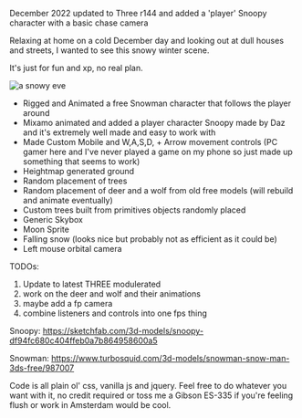 December 2022 updated to Three r144 and added a 'player' Snoopy character with a basic chase camera

Relaxing at home on a cold December day and looking out at dull houses and streets, I wanted to see this snowy winter scene.

It's just for fun and xp, no real plan.

![a snowy eve](https://kellycode.github.io/winters_eve/screen_shot.png)

- Rigged and Animated a free Snowman character that follows the player around
- Mixamo animated and added a player character Snoopy made by Daz and it's extremely well made and easy to work with
- Made Custom Mobile and W,A,S,D, + Arrow movement controls (PC gamer here and I've never played a game on my phone so just made up something that seems to work)
- Heightmap generated ground
- Random placement of trees
- Random placement of deer and a wolf from old free models (will rebuild and animate eventually)
- Custom trees built from primitives objects randomly placed
- Generic Skybox
- Moon Sprite
- Falling snow (looks nice but probably not as efficient as it could be)
- Left mouse orbital camera

TODOs:
1. Update to latest THREE modulerated
2. work on the deer and wolf and their animations
3. maybe add a fp camera
4. combine listeners and controls into one fps thing

Snoopy:
https://sketchfab.com/3d-models/snoopy-df94fc680c404ffeb0a7b864958600a5

Snowman:
https://www.turbosquid.com/3d-models/snowman-snow-man-3ds-free/987007

Code is all plain ol' css, vanilla js and jquery. Feel free to do whatever you want with it, no credit required or toss me a Gibson ES-335 if you're feeling flush or work in Amsterdam would be cool.



